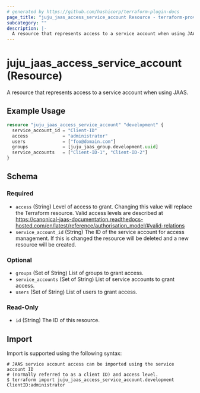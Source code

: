 ```yaml
---
# generated by https://github.com/hashicorp/terraform-plugin-docs
page_title: "juju_jaas_access_service_account Resource - terraform-provider-juju"
subcategory: ""
description: |-
  A resource that represents access to a service account when using JAAS.
---
```


# juju_jaas_access_service_account (Resource)

A resource that represents access to a service account when using JAAS.

## Example Usage

```terraform
resource "juju_jaas_access_service_account" "development" {
  service_account_id = "Client-ID"
  access             = "administrator"
  users              = ["foo@domain.com"]
  groups             = [juju_jaas_group.development.uuid]
  service_accounts   = ["Client-ID-1", "Client-ID-2"]
}
```

<!-- schema generated by tfplugindocs -->
## Schema

### Required

- `access` (String) Level of access to grant. Changing this value will replace the Terraform resource. Valid access levels are described at https://canonical-jaas-documentation.readthedocs-hosted.com/en/latest/reference/authorisation_model/#valid-relations
- `service_account_id` (String) The ID of the service account for access management. If this is changed the resource will be deleted and a new resource will be created.

### Optional

- `groups` (Set of String) List of groups to grant access.
- `service_accounts` (Set of String) List of service accounts to grant access.
- `users` (Set of String) List of users to grant access.

### Read-Only

- `id` (String) The ID of this resource.

## Import

Import is supported using the following syntax:

```shell
# JAAS service account access can be imported using the service account ID 
# (normally referred to as a client ID) and access level.
$ terraform import juju_jaas_access_service_account.development ClientID:administrator
```
